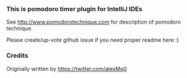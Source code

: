 ### This is pomodoro timer plugin for IntelliJ IDEs

See http://www.pomodorotechnique.com for description of pomodoro technique.

Please create/up-vote github issue if you need proper readme here :)


### Credits
Originally written by https://twitter.com/alexMq0
